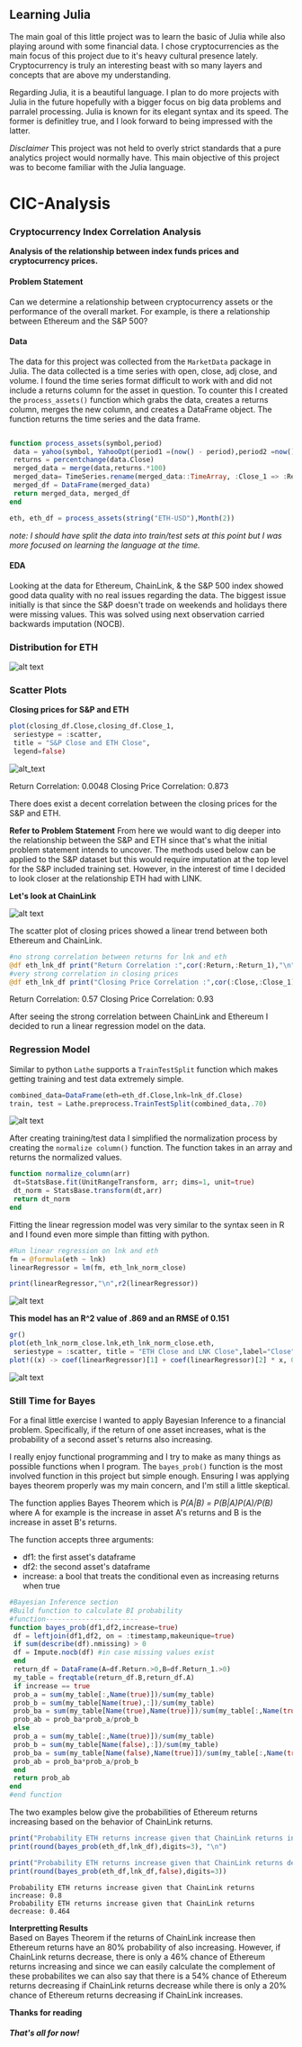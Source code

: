 
## Learning Julia

The main goal of this little project was to learn the basic of Julia while also playing around with some financial data. I chose cryptocurrencies as the main focus of this project due to it's heavy cultural presence lately. Cryptocurrency is truly an interesting beast with so many layers and concepts that are above my understanding. 

Regarding Julia, it is a beautiful language. I plan to do more projects with Julia in the future hopefully with a bigger focus on big data problems and parralel processing. Julia is known for its elegant syntax and its speed. The former is definitley true, and I look forward to being impressed with the latter.

*Disclaimer*
This project was not held to overly strict standards that a pure analytics project would normally have. This main objective of this project was to become familiar with the Julia language.


# CIC-Analysis 
### Cryptocurrency Index Correlation Analysis

**Analysis of the relationship between  index funds prices and cryptocurrency prices.** <br>

#### Problem Statement <br>

Can we determine a relationship between cryptocurrency assets or the performance of the overall market. For example, is there a relationship between Ethereum and the S&P 500?


#### Data <br>

The data for this project was collected from the `MarketData` package in Julia. The data collected is a time series with open, close, adj close, and volume. I found the time series format difficult to work with and did not include a returns column for the asset in question. To counter this I created the `process_assets()` function which grabs the data, creates a returns column, merges the new column, and creates a DataFrame object. The function returns the time series and the data frame. 


```julia

function process_assets(symbol,period) 
 data = yahoo(symbol, YahooOpt(period1 =(now() - period),period2 =now()-Day()))
 returns = percentchange(data.Close)
 merged_data = merge(data,returns.*100)
 merged_data= TimeSeries.rename(merged_data::TimeArray, :Close_1 => :Return)
 merged_df = DataFrame(merged_data)
 return merged_data, merged_df
end

eth, eth_df = process_assets(string("ETH-USD"),Month(2))
```


*note: I should have split the data into train/test sets at this point but I was more focused on learning the language at the time.*

#### EDA <br>

Looking at the data for Ethereum, ChainLink, & the S&P 500 index showed good data quality with no real issues regarding the data. The biggest issue initially is that since the S&P doesn't trade on weekends and holidays there were missing values. This was solved using next observation carried backwards imputation (NOCB).

### Distribution for ETH <br>

![alt text](https://github.com/ggsmith842/CIC-Analysis/blob/main/eth_density.PNG)



### Scatter Plots
**Closing prices for S&P and ETH**

```julia
plot(closing_df.Close,closing_df.Close_1,
 seriestype = :scatter,
 title = "S&P Close and ETH Close",
 legend=false)

```

![alt_text](https://github.com/ggsmith842/CIC-Analysis/blob/main/snp_eth_close.PNG)



Return Correlation: 0.0048
Closing Price Correlation: 0.873


There does exist a decent correlation between the closing prices for the S&P and ETH.

**Refer to Problem Statement**
From here we would want to dig deeper into the relationship between the S&P and ETH since that's what the initial problem statement intends to uncover.
The methods used below can be applied to the S&P dataset but this would require imputation at the top level for the S&P included training set. However, in the interest of time I decided to look closer at the relationship ETH had with LINK. 


**Let's look at ChainLink**

![alt text](https://github.com/ggsmith842/CIC-Analysis/blob/main/eth_lnk_close.PNG)


The scatter plot of closing prices showed a linear trend between both Ethereum and ChainLink.

```julia
#no strong correlation between returns for lnk and eth
@df eth_lnk_df print("Return Correlation :",cor(:Return,:Return_1),"\n")
#very strong correlation in closing prices
@df eth_lnk_df print("Closing Price Correlation :",cor(:Close,:Close_1))

```

Return Correlation: 0.57
Closing Price Correlation: 0.93


After seeing the strong correlation between ChainLink and Ethereum I decided to run a linear regression model on the data.

### Regression Model

Similar to python `Lathe` supports a `TrainTestSplit` function which makes getting training and test data extremely simple.

```julia
combined_data=DataFrame(eth=eth_df.Close,lnk=lnk_df.Close)
train, test = Lathe.preprocess.TrainTestSplit(combined_data,.70)
```

![alt text](https://github.com/ggsmith842/CIC-Analysis/blob/main/trainData.PNG)

After creating training/test data I simplified the normalization process by creating the `normalize column()` function. The function takes in an array and returns the normalized values.

```julia
function normalize_column(arr)
 dt=StatsBase.fit(UnitRangeTransform, arr; dims=1, unit=true)
 dt_norm = StatsBase.transform(dt,arr)
 return dt_norm
end
```
Fitting the linear regression model was very similar to the syntax seen in R and I found even more simple than fitting with python.

```julia
#Run linear regression on lnk and eth
fm = @formula(eth ~ lnk)
linearRegressor = lm(fm, eth_lnk_norm_close)

print(linearRegressor,"\n",r2(linearRegressor))
```
![alt text](https://github.com/ggsmith842/CIC-Analysis/blob/main/regression_model.PNG)

**This model has an R^2 value of .869 and an RMSE of 0.151**

```julia
gr()
plot(eth_lnk_norm_close.lnk,eth_lnk_norm_close.eth,
 seriestype = :scatter, title = "ETH Close and LNK Close",label="Close",legend=:bottomright)
plot!((x) -> coef(linearRegressor)[1] + coef(linearRegressor)[2] * x, 0, 1, label="fit")
```

![alt text](https://github.com/ggsmith842/CIC-Analysis/blob/main/regression_plot.PNG)


### Still Time for Bayes

For a final little exercise I wanted to apply Bayesian Inference to a financial problem. Specifically, if the return of one asset increases, what is the probability of a second asset's returns also increasing. 

I really enjoy functional programming and I try to make as many things as possible functions when I program. The `bayes_prob()` function is the most involved function in this project but simple enough. Ensuring I was applying bayes theorem properly was my main concern, and I'm still a little skeptical.


The function applies Bayes Theorem which is *P(A|B) = P(B|A)P(A)/P(B)* where A for example is the increase in  asset A's returns and B is the increase in asset B's returns.


The function accepts three arguments:
 * df1: the first asset's dataframe
 * df2: the second asset's dataframe
 * increase: a bool that treats the conditional even as increasing returns when true

```julia
#Bayesian Inference section
#Build function to calculate BI probability
#function-----------------------
function bayes_prob(df1,df2,increase=true)
 df = leftjoin(df1,df2, on = :timestamp,makeunique=true)
 if sum(describe(df).nmissing) > 0
 df = Impute.nocb(df) #in case missing values exist
 end
 return_df = DataFrame(A=df.Return.>0,B=df.Return_1.>0)
 my_table = freqtable(return_df.B,return_df.A)
 if increase == true
 prob_a = sum(my_table[:,Name(true)])/sum(my_table)
 prob_b = sum(my_table[Name(true),:])/sum(my_table)
 prob_ba = sum(my_table[Name(true),Name(true)])/sum(my_table[:,Name(true)])
 prob_ab = prob_ba*prob_a/prob_b
 else
 prob_a = sum(my_table[:,Name(true)])/sum(my_table)
 prob_b = sum(my_table[Name(false),:])/sum(my_table)
 prob_ba = sum(my_table[Name(false),Name(true)])/sum(my_table[:,Name(true)])
 prob_ab = prob_ba*prob_a/prob_b
 end
 return prob_ab
end
#end function
```

The two examples below give the probabilities of Ethereum returns increasing based on the behavior of ChainLink returns. 

```julia
print("Probability ETH returns increase given that ChainLink returns increase: ")
print(round(bayes_prob(eth_df,lnk_df),digits=3), "\n")

print("Probability ETH returns increase given that ChainLink returns decrease: \n")
print(round(bayes_prob(eth_df,lnk_df,false),digits=3))
```

```
Probability ETH returns increase given that ChainLink returns increase: 0.8
Probability ETH returns increase given that ChainLink returns decrease: 0.464
```
**Interpretting Results** <br>
Based on Bayes Theorem if the returns of ChainLink increase then Ethereum returns have an 80% probability of also increasing.
However, if ChainLink returns decrease, there is only a 46% chance of Ethereum returns increasing and since we can easily calculate the complement of these probabilites we can also say that there is a 54% chance of Ethereum returns decreasing if ChainLink returns decrease while there is only a 20% chance of Ethereum returns decreasing if ChainLink increases.




**Thanks for reading**
##### That's all for now!

